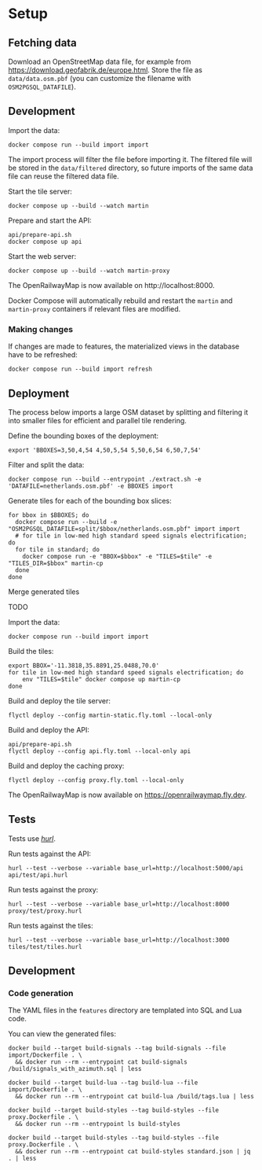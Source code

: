 # Setup

## Fetching data

Download an OpenStreetMap data file, for example from https://download.geofabrik.de/europe.html. Store the file as `data/data.osm.pbf` (you can customize the filename with `OSM2PGSQL_DATAFILE`).

## Development

Import the data:
```shell
docker compose run --build import import
```
The import process will filter the file before importing it. The filtered file will be stored in the `data/filtered` directory, so future imports of the same data file can reuse the filtered data file.

Start the tile server:
```shell
docker compose up --build --watch martin
```

Prepare and start the API:
```shell
api/prepare-api.sh
docker compose up api
```

Start the web server:
```shell
docker compose up --build --watch martin-proxy
```

The OpenRailwayMap is now available on http://localhost:8000.

Docker Compose will automatically rebuild and restart the `martin` and `martin-proxy` containers if relevant files are modified.

### Making changes

If changes are made to features, the materialized views in the database have to be refreshed:
```shell
docker compose run --build import refresh
```

## Deployment

The process below imports a large OSM dataset by splitting and filtering it into smaller files for efficient and parallel tile rendering.

Define the bounding boxes of the deployment:
```shell
export 'BBOXES=3,50,4,54 4,50,5,54 5,50,6,54 6,50,7,54'
```

Filter and split the data:
```shell
docker compose run --build --entrypoint ./extract.sh -e 'DATAFILE=netherlands.osm.pbf' -e BBOXES import
```

Generate tiles for each of the bounding box slices:
```shell
for bbox in $BBOXES; do
  docker compose run --build -e "OSM2PGSQL_DATAFILE=split/$bbox/netherlands.osm.pbf" import import
  # for tile in low-med high standard speed signals electrification; do
  for tile in standard; do
    docker compose run -e "BBOX=$bbox" -e "TILES=$tile" -e "TILES_DIR=$bbox" martin-cp
  done
done
```

Merge generated tiles

TODO




Import the data:
```shell
docker compose run --build import import
```

Build the tiles:
```shell
export BBOX='-11.3818,35.8891,25.0488,70.0'
for tile in low-med high standard speed signals electrification; do
    env "TILES=$tile" docker compose up martin-cp
done
```

Build and deploy the tile server:
```shell
flyctl deploy --config martin-static.fly.toml --local-only
```

Build and deploy the API:
```shell
api/prepare-api.sh
flyctl deploy --config api.fly.toml --local-only api
```

Build and deploy the caching proxy:
```shell
flyctl deploy --config proxy.fly.toml --local-only
```

The OpenRailwayMap is now available on https://openrailwaymap.fly.dev.

## Tests

Tests use [*hurl*](https://hurl.dev/docs/installation.html).

Run tests against the API:

```shell
hurl --test --verbose --variable base_url=http://localhost:5000/api api/test/api.hurl
```

Run tests against the proxy:

```shell
hurl --test --verbose --variable base_url=http://localhost:8000 proxy/test/proxy.hurl
```

Run tests against the tiles:

```shell
hurl --test --verbose --variable base_url=http://localhost:3000 tiles/test/tiles.hurl
```

## Development

### Code generation

The YAML files in the `features` directory are templated into SQL and Lua code.

You can view the generated files:
```shell
docker build --target build-signals --tag build-signals --file import/Dockerfile . \
  && docker run --rm --entrypoint cat build-signals /build/signals_with_azimuth.sql | less

docker build --target build-lua --tag build-lua --file import/Dockerfile . \
  && docker run --rm --entrypoint cat build-lua /build/tags.lua | less

docker build --target build-styles --tag build-styles --file proxy.Dockerfile . \
  && docker run --rm --entrypoint ls build-styles

docker build --target build-styles --tag build-styles --file proxy.Dockerfile . \
  && docker run --rm --entrypoint cat build-styles standard.json | jq . | less
```
